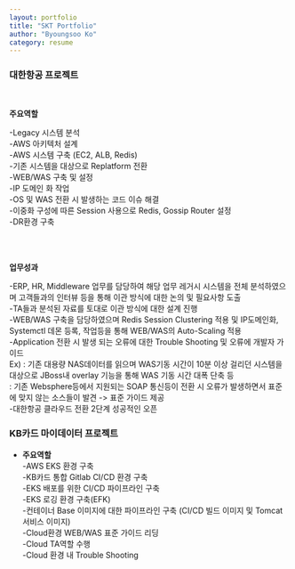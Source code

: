 ```yaml
---
layout: portfolio
title: "SKT Portfolio"
author: "Byoungsoo Ko"
category: resume 
---
```




### 대한항공 프로젝트

<br>

**주요역할**  

-Legacy 시스템 분석  
-AWS 아키텍처 설계  
-AWS 시스템 구축 (EC2, ALB, Redis)  
-기존 시스템을 대상으로 Replatform 전환  
-WEB/WAS 구축 및 설정  
-IP 도메인 화 작업  
-OS 및 WAS 전환 시 발생하는 코드 이슈 해결  
-이중화 구성에 따른 Session 사용으로 Redis, Gossip Router 설정  
-DR환경 구축  
   
<br>






<br>


**업무성과**   

-ERP, HR, Middleware 업무를 담당하여 해당 업무 레거시 시스템을 전체 분석하였으며 고객들과의 인터뷰 등을 통해 이관 방식에 대한 논의 및 필요사항 도출  
-TA들과 분석된 자료를 토대로 이관 방식에 대한 설계 진행  
-WEB/WAS 구축을 담당하였으며 Redis Session Clustering 적용 및 IP도메인화, Systemctl 데몬 등록, 작업등을 통해 WEB/WAS의 Auto-Scaling 적용  
-Application 전환 시 발생 되는 오류에 대한 Trouble Shooting 및 오류에 개발자 가이드  
Ex)
: 기존 대용량 NAS데이터를 읽으며 WAS기동 시간이 10분 이상 걸리던 시스템을 대상으로 JBoss내 overlay 기능을 통해 WAS 기동 시간 대폭 단축 등  
: 기존 Websphere등에서 지원되는 SOAP 통신등이 전환 시 오류가 발생하면서 표준에 맞지 않는 소스들이 발견 -> 표준 가이드 제공  
-대한항공 클라우드 전환 2단계 성공적인 오픈  




### KB카드 마이데이터 프로젝트


+ **주요역할**  
-AWS EKS 환경 구축  
-KB카드 통합 Gitlab CI/CD 환경 구축  
-EKS 배포를 위한 CI/CD 파이프라인 구축   
-EKS 로깅 환경 구축(EFK)  
-컨테이너 Base 이미지에 대한 파이프라인 구축 (CI/CD 빌드 이미지 및 Tomcat 서비스 이미지)  
-Cloud환경 WEB/WAS 표준 가이드 리딩  
-Cloud TA역할 수행  
-Cloud 환경 내 Trouble Shooting  







   
<br>



